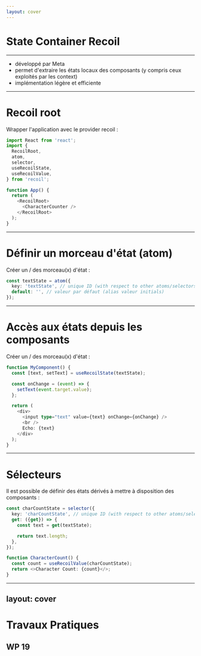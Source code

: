 ```yaml
---
layout: cover
---
```


# State Container Recoil

---

* développé par Meta
* permet d'extraire les états locaux des composants (y compris ceux exploités par les context)
* implémentation légère et efficiente

---

# Recoil root

Wrapper l'application avec le provider recoil :

```typescript
import React from 'react';
import {
  RecoilRoot,
  atom,
  selector,
  useRecoilState,
  useRecoilValue,
} from 'recoil';

function App() {
  return (
    <RecoilRoot>
      <CharacterCounter />
    </RecoilRoot>
  );
}
```

---

# Définir un morceau d'état (atom)

Créer un / des morceau(x) d'état :

```typescript
const textState = atom({
  key: 'textState', // unique ID (with respect to other atoms/selectors)
  default: '', // valeur par défaut (alias valeur initials)
});
```

---

# Accès aux états depuis les composants

Créer un / des morceau(x) d'état :

```typescript
function MyComponent() {
  const [text, setText] = useRecoilState(textState);

  const onChange = (event) => {
    setText(event.target.value);
  };

  return (
    <div>
      <input type="text" value={text} onChange={onChange} />
      <br />
      Echo: {text}
    </div>
  );
}
```

---

# Sélecteurs

Il est possible de définir des états dérivés à mettre à disposition des composants :

```typescript
const charCountState = selector({
  key: 'charCountState', // unique ID (with respect to other atoms/selectors)
  get: ({get}) => {
    const text = get(textState);

    return text.length;
  },
});
```

```typescript
function CharacterCount() {
  const count = useRecoilValue(charCountState);
  return <>Character Count: {count}</>;
}
```

---
layout: cover
---

# Travaux Pratiques

## WP 19

